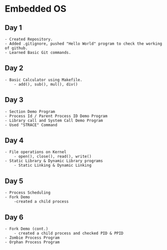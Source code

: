 # Embedded OS

## Day 1
    - Created Repository.
    - Added .gitignore, pushed "Hello World" program to check the working of github.
    - Learned Basic Git commands.

## Day 2
    - Basic Calculator using Makefile.
        - add(), sub(), mul(), div()

## Day 3
    - Section Demo Program
    - Process Id / Parent Process ID Demo Program
    - Library call and System Call Demo Program
    - Used "STRACE" Command

## Day 4
    - File operations on Kernel
        - open(), close(), read(), write()
    - Static Library & Dynamic Library programs
        - Static Linking & Dynamic Linking

## Day 5
    - Process Scheduling 
    - Fork Demo
        -created a child process

## Day 6
    - Fork Demo (cont.)
        - created a child process and checked PID & PPID
    - Zombie Process Program
    - Orphan Process Program
